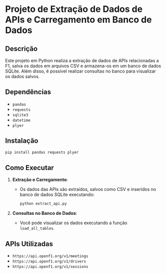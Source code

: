 
# Projeto de Extração de Dados de APIs e Carregamento em Banco de Dados

## Descrição
Este projeto em Python realiza a extração de dados de APIs relacionadas a F1, salva os dados em arquivos CSV e armazena-os em um banco de dados SQLite. Além disso, é possível realizar consultas no banco para visualizar os dados salvos.

## Dependências
- `pandas`
- `requests`
- `sqlite3`
- `datetime`
- `plyer`

## Instalação
```bash
pip install pandas requests plyer
```

## Como Executar
1. **Extração e Carregamento**:
   - Os dados das APIs são extraídos, salvos como CSV e inseridos no banco de dados SQLite executando:
     ```python
     python extract_api.py
     ```

2. **Consultas no Banco de Dados**:
   - Você pode visualizar os dados executando a função `load_all_tables`.

## APIs Utilizadas
- `https://api.openf1.org/v1/meetings`
- `https://api.openf1.org/v1/drivers`
- `https://api.openf1.org/v1/sessions`
